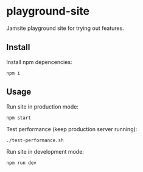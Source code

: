 # playground-site

Jamsite playground site for trying out features.

## Install

Install npm depencencies:

`npm i`

## Usage

Run site in production mode:

`npm start`

Test performance (keep production server running):

`./test-performance.sh`

Run site in development mode:

`npm run dev`

